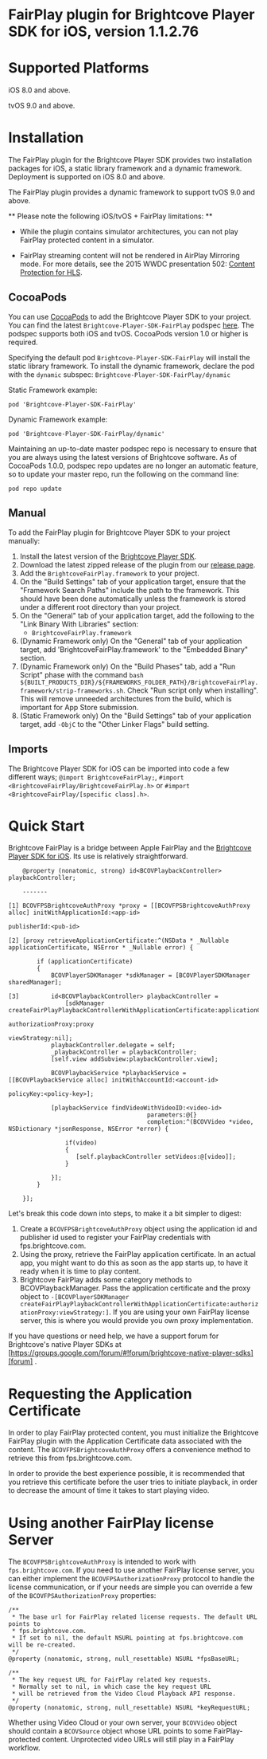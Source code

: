 # FairPlay plugin for Brightcove Player SDK for iOS, version 1.1.2.76

Supported Platforms
===================

iOS 8.0 and above.  

tvOS 9.0 and above.

Installation
============
The FairPlay plugin for the Brightcove Player SDK provides two installation packages for iOS, a static library framework and a dynamic framework. Deployment is supported on iOS 8.0 and above.

The FairPlay plugin provides a dynamic framework to support tvOS 9.0 and above.

** Please note the following iOS/tvOS + FairPlay limitations: **

* While the plugin contains simulator architectures, you can not play FairPlay protected content in a simulator.

* FairPlay streaming content will not be rendered in AirPlay Mirroring mode. For more details, see the 2015 WWDC presentation 502: [Content Protection for HLS][wwdc502].

[wwdc502]: https://developer.apple.com/videos/play/wwdc2015/502/


CocoaPods
--------------

You can use [CocoaPods][cocoapods] to add the Brightcove Player SDK to your project. You can find the latest `Brightcove-Player-SDK-FairPlay` podspec [here][podspecs]. The podspec supports both iOS and tvOS. CocoaPods version 1.0 or higher is required.

Specifying the default pod `Brightcove-Player-SDK-FairPlay` will install the static library framework. To install the dynamic framework, declare the pod with the `dynamic` subspec: `Brightcove-Player-SDK-FairPlay/dynamic`

Static Framework example:

    pod 'Brightcove-Player-SDK-FairPlay'
    
Dynamic Framework example:

    pod 'Brightcove-Player-SDK-FairPlay/dynamic'
    
Maintaining an up-to-date master podspec repo is necessary to ensure that you are always using the latest versions of Brightcove software. As of CocoaPods 1.0.0, podspec repo updates are no longer an automatic feature, so to update your master repo, run the following on the command line:

    pod repo update

Manual
--------------

To add the FairPlay plugin for Brightcove Player SDK to your project manually:

1. Install the latest version of the [Brightcove Player SDK][bcovsdk].
2. Download the latest zipped release of the plugin from our [release page][release].
3. Add the `BrightcoveFairPlay.framework` to your project.
4. On the "Build Settings" tab of your application target, ensure that the "Framework Search Paths" include the path to the framework. This should have been done automatically unless the framework is stored under a different root directory than your project.
5. On the "General" tab of your application target, add the following to the "Link
    Binary With Libraries" section:
    * `BrightcoveFairPlay.framework`  
6. (Dynamic Framework only) On the "General" tab of your application target, add 'BrightcoveFairPlay.framework' to the "Embedded Binary" section.
7. (Dynamic Framework only) On the "Build Phases" tab, add a "Run Script" phase with the command `bash ${BUILT_PRODUCTS_DIR}/${FRAMEWORKS_FOLDER_PATH}/BrightcoveFairPlay.framework/strip-frameworks.sh`. Check "Run script only when installing". This will remove unneeded architectures from the build, which is important for App Store submission.
8. (Static Framework only) On the "Build Settings" tab of your application target, add `-ObjC` to the "Other Linker Flags" build setting.

Imports
--------------
The Brightcove Player SDK for iOS can be imported into code a few different ways; `@import BrightcoveFairPlay;`, `#import <BrightcoveFairPlay/BrightcoveFairPlay.h>` or `#import <BrightcoveFairPlay/[specific class].h>`.
    
[cocoapods]: http://cocoapods.org
[podspecs]: https://github.com/CocoaPods/Specs/tree/master/Specs/6/0/2/Brightcove-Player-SDK-FairPlay
[release]: https://github.com/brightcove/brightcove-player-sdk-ios-fairplay/releases
[19209161]: https://openradar.appspot.com/19209161

Quick Start
===========
Brightcove FairPlay is a bridge between Apple FairPlay and the [Brightcove Player SDK for iOS][bcovsdk]. Its use is relatively straightforward.

	    @property (nonatomic, strong) id<BCOVPlaybackController> playbackController;
	
	    -------
	
	[1] BCOVFPSBrightcoveAuthProxy *proxy = [[BCOVFPSBrightcoveAuthProxy alloc] initWithApplicationId:<app-id>
	                                                                                      publisherId:<pub-id>
	    
	[2] [proxy retrieveApplicationCertificate:^(NSData * _Nullable applicationCertificate, NSError * _Nullable error) {
	    
	        if (applicationCertificate)
	        {
	            BCOVPlayerSDKManager *sdkManager = [BCOVPlayerSDKManager sharedManager];
	            
	[3]         id<BCOVPlaybackController> playbackController =
	            	[sdkManager createFairPlayPlaybackControllerWithApplicationCertificate:applicationCertificate
	                                                                    authorizationProxy:proxy
	                                                                          viewStrategy:nil];
	            playbackController.delegate = self;
	            _playbackController = playbackController;
	            [self.view addSubview:playbackController.view];
	            
	            BCOVPlaybackService *playbackService = [[BCOVPlaybackService alloc] initWithAccountId:<account-id>
	                                                                                        policyKey:<policy-key>];
	            
	            [playbackService findVideoWithVideoID:<video-id>
	                                       parameters:@{}
	                                       completion:^(BCOVVideo *video, NSDictionary *jsonResponse, NSError *error) {
	                
	                if(video)
	                {
                       [self.playbackController setVideos:@[video]];
	                }
	                
	            }];
	        }
	    
	    }];
    
Let's break this code down into steps, to make it a bit simpler to digest:

1. Create a `BCOVFPSBrightcoveAuthProxy` object using the application id and publisher id used to register your FairPlay credentials with fps.brightcove.com.
2. Using the proxy, retrieve the FairPlay application certificate. In an actual app, you might want to do this as soon as the app starts up, to have it ready when it is time to play content.
3. Brightcove FairPlay adds some category methods to BCOVPlaybackManager. Pass the application certificate and the proxy object to `-[BCOVPlayerSDKManager createFairPlayPlaybackControllerWithApplicationCertificate:authorizationProxy:viewStrategy:]`. If you are using your own FairPlay license server, this is where you would provide you own proxy implementation.

If you have questions or need help, we have a support forum for Brightcove's native Player SDKs at [https://groups.google.com/forum/#!forum/brightcove-native-player-sdks][forum] .

[bcovsdk]: https://github.com/brightcove/brightcove-player-sdk-ios
[forum]: https://groups.google.com/forum/#!forum/brightcove-native-player-sdks

Requesting the Application Certificate
===========
In order to play FairPlay protected content, you must initialize the Brightcove FairPlay plugin with the Application Certificate data associated with the content. The `BCOVFPSBrightcoveAuthProxy` offers a convenience method to retrieve this from fps.brightcove.com.

In order to provide the best experience possible, it is recommended that you retrieve this certificate before the user tries to initiate playback, in order to decrease the amount of time it takes to start playing video. 

Using another FairPlay license Server
===========
The `BCOVFPSBrightcoveAuthProxy` is intended to work with `fps.brightcove.com`. If you need to use another FairPlay license server, you can either implement the `BCOVFPSAuthorizationProxy` protocol to handle the license communication, or if your needs are simple you can override a few of the `BCOVFPSAuthorizationProxy` properties:

	/**
	 * The base url for FairPlay related license requests. The default URL points to
	 * fps.brightcove.com.
	 * If set to nil, the default NSURL pointing at fps.brightcove.com will be re-created.
	 */
	@property (nonatomic, strong, null_resettable) NSURL *fpsBaseURL;
	
	/**
	 * The key request URL for FairPlay related key requests.
	 * Normally set to nil, in which case the key request URL
	 * will be retrieved from the Video Cloud Playback API response.
	 */
	@property (nonatomic, strong, null_resettable) NSURL *keyRequestURL;

Whether using Video Cloud or your own server, your `BCOVVideo` object should contain a `BCOVSource` object whose URL points to some FairPlay-protected content. Unprotected video URLs will still play in a FairPlay workflow.
